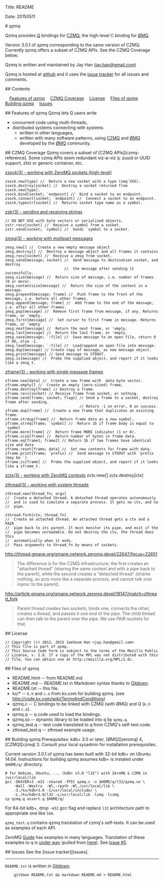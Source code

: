 
Title: README

Date: 20150511

<A name="toc1-6" title="qzmq" />
# qzmq

Qzmq provides [Q][q] bindings for [CZMQ][czmq],
the high-level C binding for [ØMQ][zeromq].

Version 3.0.1 of qzmq corresponding to the same version of CZMQ.
Currently qzmq offers a subset of CZMQ APIs.
See the CZMQ Coverage below.

Qzmq is written and maintained by Jay Han (<jay.han@gmail.com>)

Qzmq is hosted at [github][qzmq] and
it uses the [issue tracker][issues] for all issues and comments.

<A name="toc2-21" title="Contents" />
## Contents

&emsp;<a href="#toc2-26">Features of qzmq</a>
&emsp;<a href="#toc2-36">CZMQ Coverage</a>
&emsp;<a href="#toc2-126">License</a>
&emsp;<a href="#toc2-135">Files of qzmq</a>
&emsp;<a href="#toc2-148">Building qzmq</a>
&emsp;<a href="#toc2-173">Issues</a>
&emsp;<a href="#toc2-177"></a>

<A name="toc2-26" title="Features of qzmq" />
## Features of qzmq
Qzmq lets Q users write

- concurrent code using multi-threads,
- distributed systems connecting with systems
    - written in other languages,
    - written with many software patterns,
using [CZMQ][czmq] and  [ØMQ][zeromq] developed by the [ØMQ][zeromq] community.

<A name="toc2-36" title="CZMQ Coverage" />
## CZMQ Coverage
Qzmq covers a subset of [CZMQ APIs][czmq-reference].
Some czmq APIs seem redundant viz-a-viz q:
zuuid or UUID support, zlist or generic container, etc.

[zsock(3) - working with ZeroMQ sockets (high-level)][zsock]

    zsock.new[type] //  Return a new socket with a type (zmq`XXX).
    zsock.destroy[socket] //  Destroy a socket returned from zsock.new[type].
    zsock.bind[socket; `endpoint] //  Bind a socket to an endpoint.
    zsock.connect[socket; `endpoint] //  Connect a socket to an endpoint.
    zsock.typestr[socket] //  Returns socket type name as a symbol.

[zstr(3) - sending and receiving strings][zstr]

    // DO NOT USE with byte vectors or serialized objects.
    zstr.recv[socket] //  Receive a symbol from a socket.
    zstr.send[socket; `symbol] //  Sends `symbol to a socket.

[zmsg(3) - working with multipart messages][zmsg]

    zmsg.new[] //  Create a new empty message object
    zmsg.destroy[] //  Destroy a message object and all frames it contains
    zmsg.recv[socket] //  Receive a zmsg from socket.
    zmsg.send[message; socket] //  Send message to destination socket, and destroy
                               //  the message after sending it successfully. 
    zmsg.size[message] //  Return size of message, i.e. number of frames (0 or more).
    zmsg.contentsize[message] //  Return the size of the content in a message.
    zmsg.prepend[message; frame] //  Push frame to the front of the message, i.e. before all other frames.
    zmsg.append[message; frame] //  Add frame to the end of the message, i.e. after all other frames.
    zmsg.pop[message] //  Remove first frame from message, if any. Returns frame, or 'empty.
    zmsg.first[message] //  Set cursor to first frame in message. Returns frame, or 'empty
    zmsg.next[message] //  Return the next frame, or 'empty.
    zmsg.last[message] //  Return the last frame, or 'empty.
    zmsg.save[message; `:file] //  Save message to an open file, return 0 if OK, else -1.
    zmsg.load[message; `:file] //  Load/append an open file into message.
    zmsg.dup[message] // Create copy of message, as new message object.
    zmsg.print[message] // Send message to STDOUT.
    zmsg.is[message] //  Probe the supplied object, and report if it looks like a zmsg_t.

[zframe(3) - working with single message frames][zframe]

    zframe.new[data] //  Create a new frame with  data byte vector.
    zframe.empty[] //  Create an empty (zero-sized) frame.
    zframe.destroy[frame] // Destroy a frame.
    zframe.recv[socket] // Receive frame from socket, or nothing.
    zframe.send[frame; socket; flags] // Send a frame to a socket, destroy frame after sending.
                                      // Return -1 on error, 0 on success.
    zframe.dup[frame] //  Create a new frame that duplicates an existing frame.
    zframe.strdup[frame] //  Return frame data as a new symbol.
    zframe.streq[frame; `symbol] //  Return 1b if frame body is equal to `symbol
    zframe.more[frame] //  Return frame MORE indicator (1 or 0).
    zframe.size[frame] //  Return number of bytes in frame data.
    zframe.eq[frame1; frame2] // Return 1b if two frames have identical size and data
    zframe.reset[frame; data] //  Set new contents for frame with data.
    zframe.print[frame; `prefix] //  Send message to STDOUT with `prefix (may be `)
    zframe.is[frame] //  Probe the supplied object, and report if it looks like a zframe_t.
    
[zctx(3) - working with ZeroMQ contexts][zctx]
    zctx.new[]
    zctx.destroy[ctx]
    
[zthread(3) - working with system threads][zthread]

    zthread.new[thread_fn; args]
    //  Create a detached thread. A detached thread operates autonomously
    //  and is used to simulate a separate process. It gets no ctx, and no
    //  pipe.

    zthread.fork[ctx; thread_fn]
    //  Create an attached thread. An attached thread gets a ctx and a PAIR
    //  pipe back to its parent. It must monitor its pipe, and exit if the
    //  pipe becomes unreadable. Do not destroy the ctx, the thread does this
    //  automatically when it ends.
    //  Pass arguments to thread_fn by means of sockets.

http://thread.gmane.org/gmane.network.zeromq.devel/22647/focus=22651
> The difference is for the CZMQ infrastructure; the first creates an
> "attached thread" (sharing the same context and with a pipe back to
> the parent), while the second creates a "detached thread" (shares
> nothing, so acts more like a separate process, and cannot talk over
> inproc to the parent).

http://article.gmane.org/gmane.network.zeromq.devel/19147/match=zthread_fork
> Parent thread creates two sockets, binds one, connects the other,
> creates a thread, and passes it one end of the pipe. The child thread
> can then talk to the parent over the pipe. We use PAIR sockets for
> that.

<A name="toc2-126" title="License" />
## License

    // Copyright (c) 2012, 2015 Jaeheum Han <jay.han@gmail.com>
    // This file is part of qzmq.
    // This Source Code Form is subject to the terms of the Mozilla Public
    // License, v. 2.0. If a copy of the MPL was not distributed with this
    // file, You can obtain one at http://mozilla.org/MPL/2.0/.

<A name="toc2-135" title="Files of qzmq" />
## Files of qzmq

* README.html -- from README.md
* README.md -- README.txt in Markdown syntax thanks to [Gitdown][gitdown].
* README.txt -- this file.
* kx/* -- `k.h` and `c.o` from kx.com for building qzmq. (see http://code.kx.com/wiki/TermsAndConditions)
* qzmq.c -- C bindings to be linked with CZMQ (with ØMQ) and Q (`k.h` and `c.o`).
* qzmq.q -- q code used to load the bindings.
* qzmq.so -- dynamic library to be loaded into q by `qzmq.q`.
* qzmq_test.q -- test code translated to q from CZMQ's self-test code.
* zthread_test.q -- zthread example usage.

<A name="toc2-148" title="Building qzmq" />
## Building qzmq
Prerequisites: kdb+ 3.0 or later, [ØMQ][zeromq] 4, [CZMQ][czmq] 3.
Consult your local sysadmin for installation prerequisites.

Current version 3.0.1 of qzmq has been built with 32-bit kdb+ on Ubuntu 14.04.
Instructions for builidng qzmq assumes kdb+ is instaled under `$HOME/q/` directory.

    # for Debian, Ubuntu, ... (kdb+ v3.0 "l32") with ZeroMQ & CZMQ in /usr/local/lib
    gcc -DKXVER=3 -m32 -shared -fPIC qzmq.c -o $HOME/q/l32/qzmq.so \
        -Wall -Wextra  -Wl,-rpath -Wl,/usr/local/lib \
        -I./kx/kdb+3.0 -I/usr/local/include/ \
        -L./kx/kdb+3.0/l32 -L/usr/local/lib -lzmq -lczmq
    cp qzmq.q assert.q $HOME/q/

For 64-bit kdb+, drop `-m32` gcc flag and
replace `l32` architecture path to appropriate one like `l64`.

`qzmq_test.q` contains qzmq translation of czmq's self-tests. It can be used as examples of each API.

ZeroMQ [Guide][zguide] has examples in many languages.
Translation of these examples to q is [under way][zguide-in-q]
(pulled from [here][zguide-in-q-original]).
See [Issue #5](https://github.com/jaeheum/qzmq/issues/5).

<A name="toc2-173" title="Issues" />
## Issues
See the [issue tracker][issues].
<A name="toc2-177" title="" />

---

`README.txt` is written in [Gitdown][gitdown].
    
        gitdown README.txt && markdown README.md > README.html

[qzmq]: https://github.com/jaeheum/qzmq
[zeromq]: http://www.zeromq.org
[czmq]: http://czmq.zeromq.org
[q]: http://kx.com
[czmq-reference]:http://api.zeromq.org/czmq3-0:czmq
[zsock]:http://api.zeromq.org/CZMQ3-0:zsock
[zstr]:http://api.zeromq.org/CZMQ3-0:zstr
[zmsg]:http://api.zeromq.org/CZMQ3-0:zmsg
[zframe]:http://api.zeromq.org/CZMQ3-0:zframe
[zctx]:http://api.zeromq.org/CZMQ3-0:zctx
[zthread]:http://api.zeromq.org/CZMQ3-0:zthread
[kdbdoc]: http://code.kx.com/wiki/Cookbook/ExtendingWithC
[issues]: https://github.com/jaeheum/qzmq/issues
[zguide]: http://zguide.zeromq.org
[zguide-in-q]:https://github.com/imatix/zguide/tree/master/examples/Q
[zguide-in-q-original]:https://github.com/jaeheum/zguide/tree/master/examples/Q
[gitdown]: https://github.com/imatix/gitdown
